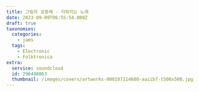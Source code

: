 ```yaml
---
title: 그림자 공동체 - 지워지는 노래
date: 2023-09-09T06:55:54.000Z
draft: true
taxonomies:
  categories:
    - jams
  tags:
    - Electronic
    - Folktronica
extra:
  service: soundcloud
  id: 296498063
  thumbnail: /images/covers/artworks-000197114600-aaiib7-t500x500.jpg
---
```

